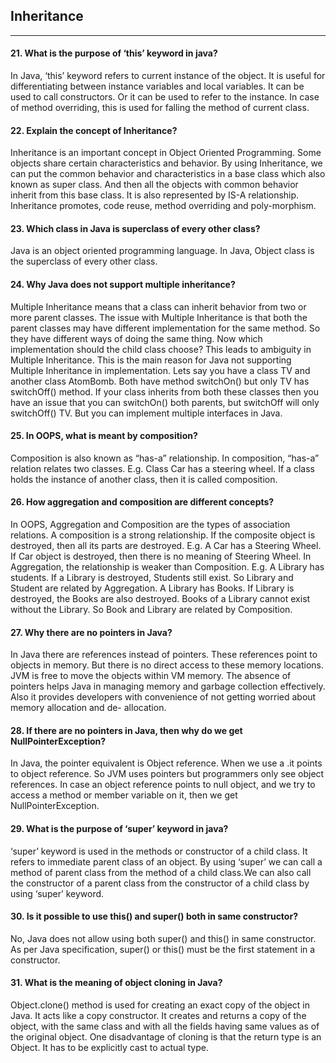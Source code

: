 
## Inheritance
*************
#### 21. What is the purpose of ‘this’ keyword in java?

In Java, ‘this’ keyword refers to current instance of the object. It is useful for differentiating between instance variables and local variables. It can be used to call constructors. Or it can be used to refer to the instance. In case of method overriding, this is used for falling the method of
current class.

#### 22. Explain the concept of Inheritance?

Inheritance is an important concept in Object Oriented Programming. Some objects share certain characteristics and behavior. By using Inheritance, we can put the common behavior and characteristics in a base class which also known as super class. And then all the objects with common behavior inherit from this base class.
It is also represented by IS-A relationship. Inheritance promotes, code reuse, method overriding and poly-morphism.

#### 23. Which class in Java is superclass of every other class?

Java is an object oriented programming language. In Java, Object class is the superclass of every other class.

#### 24. Why Java does not support multiple inheritance?

Multiple Inheritance means that a class can inherit behavior from two or more parent classes. The issue with Multiple Inheritance is that both the parent classes
may have different implementation for the same method. So they have different ways of doing the same thing. Now which implementation should the child class choose?
This leads to ambiguity in Multiple Inheritance. This is the main reason for Java not supporting Multiple Inheritance in implementation.
Lets say you have a class TV and another class AtomBomb. Both have method switchOn() but only TV has switchOff() method. If your class inherits from both these classes then you have an issue
that you can switchOn() both parents, but switchOff will only switchOff() TV.
But you can implement multiple interfaces in Java.

#### 25. In OOPS, what is meant by composition?

Composition is also known as “has-a” relationship. In composition, “has-a” relation relates two classes. E.g. Class Car has a steering wheel.
If a class holds the instance of another class, then it is called composition.

#### 26. How aggregation and composition are different concepts?

In OOPS, Aggregation and Composition are the types of association relations. A composition is a strong relationship. If the composite object is destroyed, then all its parts are destroyed. E.g. A Car has a
Steering Wheel. If Car object is destroyed, then there is no meaning of Steering Wheel.
In Aggregation, the relationship is weaker than Composition. 
E.g. A Library has students. If a Library is destroyed, Students still exist. So Library and Student are related by Aggregation. A Library has Books. If Library is destroyed, the Books are also destroyed.
Books of a Library cannot exist without the Library. So Book and Library are related by Composition.

#### 27. Why there are no pointers in Java?

In Java there are references instead of pointers. These references point to objects in memory. But there is no direct access to these memory locations. JVM is free to move the objects within VM
memory.
The absence of pointers helps Java in managing memory and garbage collection effectively. Also it provides developers with convenience of not getting worried about memory allocation and de-
allocation.

#### 28. If there are no pointers in Java, then why do we get NullPointerException?

In Java, the pointer equivalent is Object reference. When we use a .it points to object reference. So JVM uses pointers but programmers only see object references.
In case an object reference points to null object, and we try to access a method or member variable on it, then we get NullPointerException.

#### 29. What is the purpose of ‘super’ keyword in java?

‘super’ keyword is used in the methods or constructor of a child class. It refers to immediate parent class of an object. By using ‘super’ we can call a method of parent class from the method of a child class.We can also call the constructor of a parent class from the constructor of a child class by using ‘super’ keyword.

#### 30. Is it possible to use this() and super() both in same constructor?

No, Java does not allow using both super() and this() in same constructor. As per Java specification, super() or this() must be the first statement in a constructor.

#### 31. What is the meaning of object cloning in Java?
Object.clone() method is used for creating an exact copy of the object in Java. It acts like a copy constructor. It creates and returns a copy of the object, with the same class and with all the fields having same values as of the original object. One disadvantage of cloning is that the return type is an Object. It has to be explicitly cast to actual type.